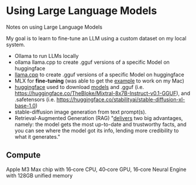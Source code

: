 # Using Large Language Models
Notes on using Large Language Models

My goal is to learn to fine-tune an LLM using a custom dataset on my local system.

- Ollama to run LLMs locally
- ollama llama.cpp to create .gguf versions of a specific Model on huggingface
- [llama.cpp](https://github.com/ggerganov/llama.cpp) to create .gguf versions of a specific Model on huggingface
- MLX for **fine-tuning** (was able to get the [example](https://github.com/ml-explore/mlx-examples/tree/main/lora) to work on my Mac)
- [huggingface](https://huggingface.co/) used to download [models](https://huggingface.co/models) and .gguf (i.e. https://huggingface.co/TheBloke/Mixtral-8x7B-Instruct-v0.1-GGUF), and .safetensors (i.e. https://huggingface.co/stabilityai/stable-diffusion-xl-base-1.0)
- stable-diffusion image generation from text prompt(s).
- Retrieval-Augmented Generation (RAG) "[delivers](https://www.youtube.com/watch?v=T-D1OfcDW1M) two big advantages, namely: the model gets the most up-to-date and trustworthy facts, and you can see where the model got its info, lending more credibility to what it generates." 

## Compute

Apple M3 Max chip with 16‑core CPU, 40‑core GPU, 16‑core Neural Engine with 128GB unified memory


